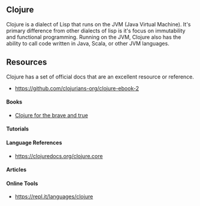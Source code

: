 ## Clojure
Clojure is a dialect of Lisp that runs on the JVM (Java Virtual Machine). It's primary difference from other dialects of lisp is it's focus on immutability and functional programming. Running on the JVM, Clojure also has the ability to call code written in Java, Scala, or other JVM languages.

## Resources
Clojure has a set of official docs that are an excellent resource or reference.

- https://github.com/clojurians-org/clojure-ebook-2

#### Books
- [Clojure for the brave and true](https://www.braveclojure.com/clojure-for-the-brave-and-true/)

#### Tutorials

#### Language References
- https://clojuredocs.org/clojure.core

#### Articles

#### Online Tools
- https://repl.it/languages/clojure


